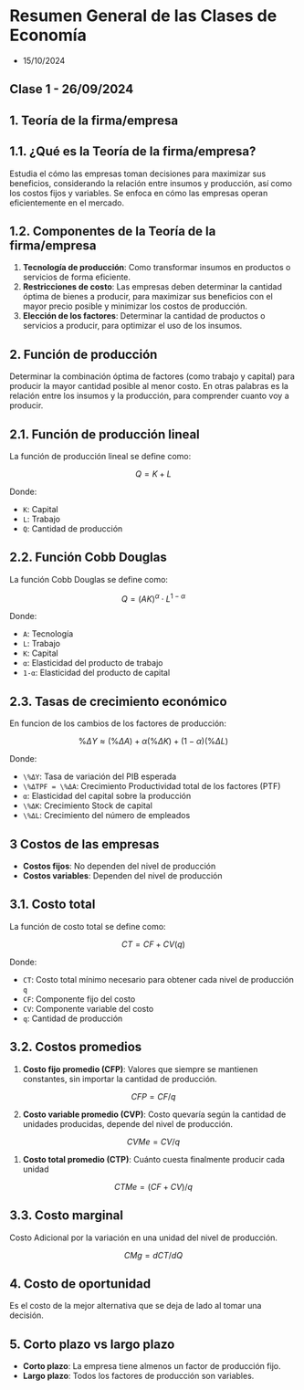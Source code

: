 # Resumen General de las Clases de Economía
* 15/10/2024

## Clase 1 - 26/09/2024

## 1. Teoría de la firma/empresa

## 1.1. ¿Qué es la Teoría de la firma/empresa?

Estudia el cómo las empresas toman decisiones para maximizar sus beneficios, considerando la relación entre insumos y producción, así como los costos fijos y variables. Se enfoca en cómo las empresas operan eficientemente en el mercado.

## 1.2. Componentes de la Teoría de la firma/empresa

1. **Tecnología de producción**: Como transformar insumos en productos o servicios de forma eficiente.
2. **Restricciones de costo**: Las empresas deben determinar la cantidad óptima de bienes a producir, para maximizar sus beneficios con el mayor precio posible y minimizar los costos de producción.
3. **Elección de los factores**: Determinar la cantidad de productos o servicios a producir, para optimizar el uso de los insumos.

## 2. Función de producción

Determinar la combinación óptima de factores (como trabajo y capital) para producir la mayor cantidad posible al menor costo. En otras palabras es la relación entre los insumos y la producción, para comprender cuanto voy a producir.

## 2.1. Función de producción lineal

La función de producción lineal se define como:

```math
Q = K + L
```

Donde:
- `K`: Capital
- `L`: Trabajo
- `Q`: Cantidad de producción

## 2.2. Función Cobb Douglas

La función Cobb Douglas se define como:

```math
Q = (AK)^\alpha \cdot L^{1-\alpha}
```

Donde: 
- `A`: Tecnología
- `L`: Trabajo
- `K`: Capital
- `α`: Elasticidad del producto de trabajo
- `1-α`: Elasticidad del producto de capital

## 2.3. Tasas de crecimiento económico

En funcion de los cambios de los factores de producción:

```math
\%ΔY ≈ (\%ΔA) + \alpha(\%ΔK) + (1 - \alpha)(\%ΔL)
```

Donde: 
- `\%ΔY`: Tasa de variación del PIB esperada
- `\%ΔTPF = \%ΔA`: Crecimiento Productividad total de los factores (PTF)
- `α`: Elasticidad del capital sobre la producción
- `\%ΔK`: Crecimiento Stock de capital
- `\%ΔL`: Crecimiento del número de empleados

## 3 Costos de las empresas

- **Costos fijos**: No dependen del nivel de producción
- **Costos variables**: Dependen del nivel de producción

## 3.1. Costo total

La función de costo total se define como:

```math
CT = CF + CV(q)
```

Donde:
- `CT`: Costo total mínimo necesario para obtener cada nivel de producción `q`
- `CF`: Componente fijo del costo
- `CV`: Componente variable del costo
- `q`: Cantidad de producción

## 3.2. Costos promedios

1. **Costo fijo promedio (CFP)**: Valores que siempre se mantienen constantes, sin importar la cantidad de producción.

```math
CFP = CF / q
```

2. **Costo variable promedio (CVP)**: Costo quevaría según la cantidad de unidades producidas, depende del nivel de producción.

```math
CVMe = CV / q
```

1. **Costo total promedio (CTP)**: Cuánto cuesta finalmente producir cada unidad

```math
CTMe = (CF + CV) / q
```

## 3.3. Costo marginal

Costo Adicional por la variación en una unidad del nivel de producción.

```math
CMg = dCT / dQ
```

## 4. Costo de oportunidad

Es el costo de la mejor alternativa que se deja de lado al tomar una decisión.

## 5. Corto plazo vs largo plazo

- **Corto plazo**: La empresa tiene almenos un factor de producción fijo.
- **Largo plazo**: Todos los factores de producción son variables.